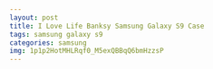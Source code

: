 ```yaml
---
layout: post
title: I Love Life Banksy Samsung Galaxy S9 Case
tags: samsung galaxy s9
categories: samsung
img: 1p1p2HotMHLRqf0_M5exQBBqQ6bmHzzsP
---
```

